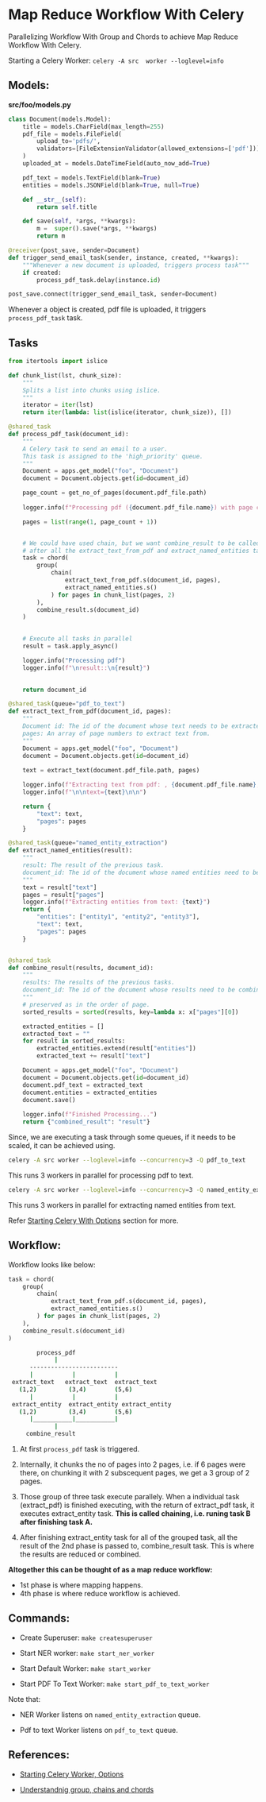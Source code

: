 # Map Reduce Workflow With Celery

Parallelizing Workflow With Group and Chords to achieve Map Reduce Workflow With Celery.

Starting a Celery Worker: ``celery -A src  worker --loglevel=info``

## Models:

**src/foo/models.py**

```python
class Document(models.Model):
    title = models.CharField(max_length=255)
    pdf_file = models.FileField(
        upload_to='pdfs/', 
        validators=[FileExtensionValidator(allowed_extensions=['pdf'])]
    )
    uploaded_at = models.DateTimeField(auto_now_add=True)

    pdf_text = models.TextField(blank=True)
    entities = models.JSONField(blank=True, null=True)

    def __str__(self):
        return self.title

    def save(self, *args, **kwargs):
        m =  super().save(*args, **kwargs)
        return m

@receiver(post_save, sender=Document)
def trigger_send_email_task(sender, instance, created, **kwargs):
    """Whenever a new document is uploaded, triggers process task"""
    if created:
        process_pdf_task.delay(instance.id)

post_save.connect(trigger_send_email_task, sender=Document)
```

Whenever a object is created, pdf file is uploaded, it triggers ``process_pdf_task`` task.

## Tasks

```python
from itertools import islice

def chunk_list(lst, chunk_size):
    """
    Splits a list into chunks using islice.
    """
    iterator = iter(lst)
    return iter(lambda: list(islice(iterator, chunk_size)), [])

@shared_task
def process_pdf_task(document_id):
    """
    A Celery task to send an email to a user.
    This task is assigned to the 'high_priority' queue.
    """
    Document = apps.get_model("foo", "Document")
    document = Document.objects.get(id=document_id)

    page_count = get_no_of_pages(document.pdf_file.path)
    
    logger.info(f"Processing pdf ({document.pdf_file.name}) with page count: {page_count}")

    pages = list(range(1, page_count + 1))


    # We could have used chain, but we want combine_result to be called only once
    # after all the extract_text_from_pdf and extract_named_entities tasks are completed.
    task = chord(
        group(
            chain(
                extract_text_from_pdf.s(document_id, pages),
                extract_named_entities.s()
            ) for pages in chunk_list(pages, 2)
        ),
        combine_result.s(document_id)
    )
    

    # Execute all tasks in parallel
    result = task.apply_async()

    logger.info("Processing pdf")
    logger.info(f"\nresult::\n{result}")

    
    return document_id

@shared_task(queue="pdf_to_text")
def extract_text_from_pdf(document_id, pages):
    """
    Document id: The id of the document whose text needs to be extracted.
    pages: An array of page numbers to extract text from.
    """
    Document = apps.get_model("foo", "Document")
    document = Document.objects.get(id=document_id)
    
    text = extract_text(document.pdf_file.path, pages)

    logger.info(f"Extracting text from pdf: , {document.pdf_file.name}, Pages: , {pages}")
    logger.info(f"\n\ntext={text}\n\n")

    return {
        "text": text,
        "pages": pages
    }

@shared_task(queue="named_entity_extraction")
def extract_named_entities(result):
    """
    result: The result of the previous task.
    document_id: The id of the document whose named entities need to be extracted.
    """
    text = result["text"]
    pages = result["pages"]
    logger.info(f"Extracting entities from text: {text}")
    return {
        "entities": ["entity1", "entity2", "entity3"],
        "text": text,
        "pages": pages
    }


@shared_task
def combine_result(results, document_id):
    """
    results: The results of the previous tasks.
    document_id: The id of the document whose results need to be combined.
    """
    # preserved as in the order of page.
    sorted_results = sorted(results, key=lambda x: x["pages"][0])

    extracted_entities = []
    extracted_text = ""
    for result in sorted_results:
        extracted_entities.extend(result["entities"])
        extracted_text += result["text"]

    Document = apps.get_model("foo", "Document")
    document = Document.objects.get(id=document_id)
    document.pdf_text = extracted_text
    document.entities = extracted_entities
    document.save()
    
    logger.info(f"Finished Processing...")
    return {"combined_result": "result"}
```

Since, we are executing a task through some queues, if it needs to be scaled, it can be achieved using.

```sh
celery -A src worker --loglevel=info --concurrency=3 -Q pdf_to_text
```

This runs 3 workers in parallel for processing pdf to text.

```sh
celery -A src worker --loglevel=info --concurrency=3 -Q named_entity_extraction
```

This runs 3 workers in parallel for extracting named entities from text.

Refer [Starting Celery With Options](./Celery%20Commands.md) section for more.


## Workflow:

Workflow looks like below:

```python
task = chord(
    group(
        chain(
            extract_text_from_pdf.s(document_id, pages),
            extract_named_entities.s()
        ) for pages in chunk_list(pages, 2)
    ),
    combine_result.s(document_id)
)
```

```sh
        process_pdf
             |
      -------------------------
      |           |           |
 extract_text   extract_text  extract_text
   (1,2)         (3,4)        (5,6)
      |           |           |
 extract_entity  extract_entity extract_entity
   (1,2)         (3,4)        (5,6)
      |___________|___________|
             |
     combine_result

```

1. At first ``process_pdf`` task is triggered.

2. Internally, it chunks the no of pages into 2 pages, i.e. if 6 pages were there, on chunking it with 2 subscequent pages, we get a 3 group of 2 pages.

3. Those group of three task execute parallely. When a individual task (extract_pdf) is finished executing, with the return of extract_pdf task, it executes extract_entity task. **This is called chaining, i.e. runing task B after finishing task A.**

4. After finishing extract_entity task for all of the grouped task, all the result of the 2nd phase is passed to, combine_result task. This is where the results are reduced or combined.

**Altogether this can be thought of as a map reduce workflow:**
- 1st phase is where mapping happens.
- 4th phase is where reduce workflow is achieved.



## Commands:

- Create Superuser: ``make createsuperuser``

- Start NER worker: ``make start_ner_worker``

- Start Default Worker: ``make start_worker``

- Start PDF To Text Worker: ``make start_pdf_to_text_worker``

Note that:

- NER Worker listens on ``named_entity_extraction`` queue.

- Pdf to text Worker listens on ``pdf_to_text`` queue.



## References:

- [Starting Celery Worker, Options](./Celery%20Commands.md)

- [Understandnig group, chains and chords](./Group,%20Chain%20and%20Chords.md)
